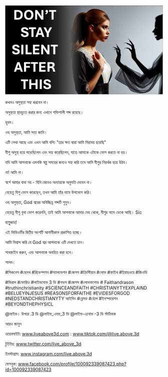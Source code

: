 ![Video cover image](../cover.jpeg "cover-photo")

কখনও অসুস্থতা সহ্য করবেন না।

অসুস্থতা স্থানচ্যুত করার জন্য এখানে শক্তিশালী শব্দ রয়েছে।

হুমম।

ওহ অসুস্থতা, আমি সত্য জানি।

এটি লেখা আছে এবং এখন আমি বলি: "তার ক্ষত দ্বারা আমি নিরাময় হয়েছি"

যীশু অসুস্থ হয়ে পড়েছিলেন এবং সহ্য করেছিলেন, যাতে আমাকে এটাকে ভোগ করতে না হয়।

যদি আমি আপনাকে এমনকি স্বল্প সময়ের জন্যও সহ্য করি তবে আমি যীশুর নিরর্থক হয়ে উঠব।

না! আমি না।

স্বর্গে আমার বাবা নয় - যিনি কোনও অন্যায়কে অনুমতি দেবেন না।

যেহেতু যিশু ভোগ করেছেন, তখন আমি তাঁর নামে উপভোগ করি।

ওহ অসুস্থতা, God শ্বরের অবিচ্ছিন্ন শব্দটি শুনুন।

যেহেতু যীশু বৃথা ভোগ করেননি, তাই আমি আপনাকে আমার দেহ থেকে, যীশুর নামে ডেকে আছি। Sic

হাল্লুজাহ!

এই ভিডিওটির দ্বিতীয় অংশটি আগামীকাল প্রকাশিত হচ্ছে।

আমি বিশ্বাস করি যে God শ্বর আপনাকে এটি দেখতে চান।

সাবস্ক্রাইব করুন, এবং আপনাকে অবহিত করা হবে।

শালম।

#সিকনেস #হেলথ #রিডেম্পশন #স্যালভেশন #জেসস #ক্রিস্টিয়ান #লোভ #ফাইথ #ইয়াহওয়ে #জিওডি

#ভিরাল #ফোরিও #লাইভবোভ 3 ডি #গডস #জেসস #লোভফগোড # Faithandrason #truthinchristianity #SCIENCEANDFAITH #CHRISTIANYTYEXPLAIND #BELUEYINJESUS ​​#REASONSFORFAITHE #EVIDESFORGOD #NEDSTANDCHRISTIANYTY আইভিং #ব্লেসড #হোপ #ইনস্পারেশন #BEYONDTHEPHYSICL

@লাইভ। উপরে .3 ডি @লাইভ_এবভ_3 ডি @লাইভ-এবোভ -3 ডি স্টার্টালক  

আরও জানুন

ওয়েবসাইট: www.liveabove3d.com : www.tiktok.com/@live.above.3d

টুইটার: www.twitter.com/live_above_3d 

ইনস্টাগ্রাম: www.instagram.com/live.above.3d

ফেসবুক: www.facebook.com/profile/100092339087423.php?id=100092339087423